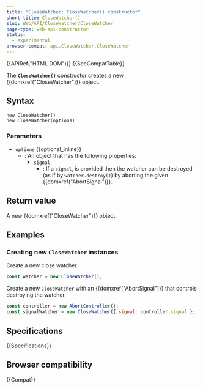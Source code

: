 ```yaml
---
title: "CloseWatcher: CloseWatcher() constructor"
short-title: CloseWatcher()
slug: Web/API/CloseWatcher/CloseWatcher
page-type: web-api-constructor
status:
  - experimental
browser-compat: api.CloseWatcher.CloseWatcher
---
```


{{APIRef("HTML DOM")}} {{SeeCompatTable}}

The **`CloseWatcher()`** constructor creates a new {{domxref("CloseWatcher")}} object.

## Syntax

```js-nolint
new CloseWatcher()
new CloseWatcher(options)
```

### Parameters

- `options` {{optional_inline}}
  - : An object that has the following properties:
    - `signal`
      - : If a `signal`, is provided then the watcher can be destroyed (as if by `watcher.destroy()`) by aborting the given {{domxref("AbortSignal")}}.

## Return value

A new {{domxref("CloseWatcher")}} object.

## Examples

### Creating new `CloseWatcher` instances

Create a new close watcher.

```js
const watcher = new CloseWatcher();
```

Create a new `CloseWatcher` with an {{domxref("AbortSignal")}} that controls destroying the watcher.

```js
const controller = new AbortController();
const signalWatcher = new CloseWatcher({ signal: controller.signal };
```

## Specifications

{{Specifications}}

## Browser compatibility

{{Compat}}
